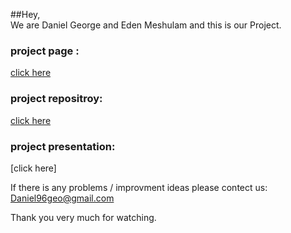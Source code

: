 ##Hey,  
We are Daniel George and Eden Meshulam and this is our Project.

### project page :  
[click here](main.md)

### project repositroy:  
[click here](https://github.com/danielgeo96/Winners/tree/main)

### project presentation:  
[click here]
 
If there is any problems / improvment ideas please contect us:  
Daniel96geo@gmail.com

Thank you very much for watching.
